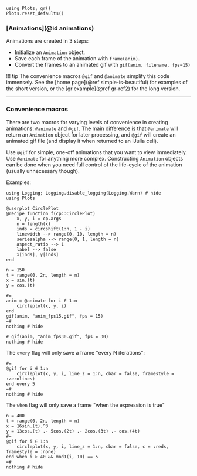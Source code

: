 ```@setup animations
using Plots; gr()
Plots.reset_defaults()
```

### [Animations](@id animations)

Animations are created in 3 steps:

- Initialize an `Animation` object.
- Save each frame of the animation with `frame(anim)`.
- Convert the frames to an animated gif with `gif(anim, filename, fps=15)`

!!! tip
    The convenience macros `@gif` and `@animate` simplify this code immensely.  See the [home page](@ref simple-is-beautiful) for examples of the short version, or the [gr example](@ref gr-ref2) for the long version.

---

### Convenience macros

There are two macros for varying levels of convenience in creating animations: `@animate` and `@gif`.  The main difference is that `@animate` will return an `Animation` object for later processing, and `@gif` will create an animated gif file (and display it when returned to an IJulia cell).

Use `@gif` for simple, one-off animations that you want to view immediately.  Use `@animate` for anything more complex.  Constructing `Animation` objects can be done when you need full control of the life-cycle of the animation (usually unnecessary though).

Examples:

```@example animations
using Logging; Logging.disable_logging(Logging.Warn) # hide
using Plots

@userplot CirclePlot
@recipe function f(cp::CirclePlot)
    x, y, i = cp.args
    n = length(x)
    inds = circshift(1:n, 1 - i)
    linewidth --> range(0, 10, length = n)
    seriesalpha --> range(0, 1, length = n)
    aspect_ratio --> 1
    label --> false
    x[inds], y[inds]
end

n = 150
t = range(0, 2π, length = n)
x = sin.(t)
y = cos.(t)

#=
anim = @animate for i ∈ 1:n
    circleplot(x, y, i)
end
gif(anim, "anim_fps15.gif", fps = 15)
=#
nothing # hide
```

```@example animations
# gif(anim, "anim_fps30.gif", fps = 30)
nothing # hide
```

The `every` flag will only save a frame "every N iterations":

```@example animations
#=
@gif for i ∈ 1:n
    circleplot(x, y, i, line_z = 1:n, cbar = false, framestyle = :zerolines)
end every 5
=#
nothing # hide
```

The `when` flag will only save a frame "when the expression is true"

```@example animations
n = 400
t = range(0, 2π, length = n)
x = 16sin.(t).^3
y = 13cos.(t) .- 5cos.(2t) .- 2cos.(3t) .- cos.(4t)
#=
@gif for i ∈ 1:n
    circleplot(x, y, i, line_z = 1:n, cbar = false, c = :reds, framestyle = :none)
end when i > 40 && mod1(i, 10) == 5
=#
nothing # hide
```
